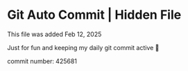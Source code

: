 # Git Auto Commit | Hidden File

This file was added Feb 12, 2025

Just for fun and keeping my daily git commit active 🤪

commit number: 425681
